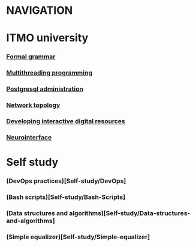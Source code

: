 # NAVIGATION

# ITMO university

### [Formal grammar](ITMO-University/Formal-Grammar)

### [Multithreading programming](ITMO-University/Multithreading-programming)

### [Postgresql administration](ITMO-University/Postgresql-administration)

### [Network topology](ITMO-University/Network-topology)

### [Developing interactive digital resources](ITMO-University/Developing-interactive-digital-resources)

### [Neurointerface](ITMO-University/Neurointerface)

# Self study

### (DevOps practices)[Self-study/DevOps]

### (Bash scripts)[Self-study/Bash-Scripts]

### (Data structures and algorithms)[Self-study/Data-structures-and-algorithms]

### (Simple equalizer)[Self-study/Simple-equalizer]
